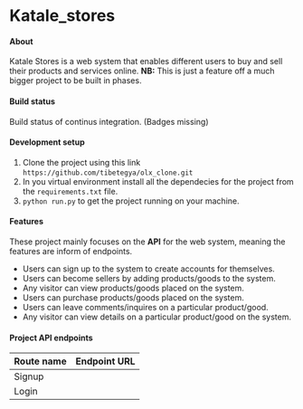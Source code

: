 # Katale_stores
#### About
Katale Stores is a web system that enables different users to buy and sell their products and services online. **NB:** This is just a feature off a much bigger project to be built in phases.
#### Build status
Build status of continus integration.
(Badges missing)

#### Development setup
1. Clone the project using this link `https://github.com/tibetegya/olx_clone.git`
2. In you virtual environment install all the dependecies for the project from the `requirements.txt` file.
3. `python run.py` to get the project running on your machine.
#### Features
These project mainly focuses on the **API** for the web system, meaning the features are inform of endpoints.
- Users can sign up to the system to create accounts for themselves.
- Users can become sellers by adding products/goods to the system.
- Any visitor can view products/goods placed on the system.
- Users can purchase products/goods placed on the system.
- Users can leave comments/inquires on a particular product/good.
- Any visitor can view details on a particular product/good on the system.
#### Project API endpoints
| Route name  | Endpoint URL |
| ------------- | ------------- |
| Signup  |   |
| Login  |   |
